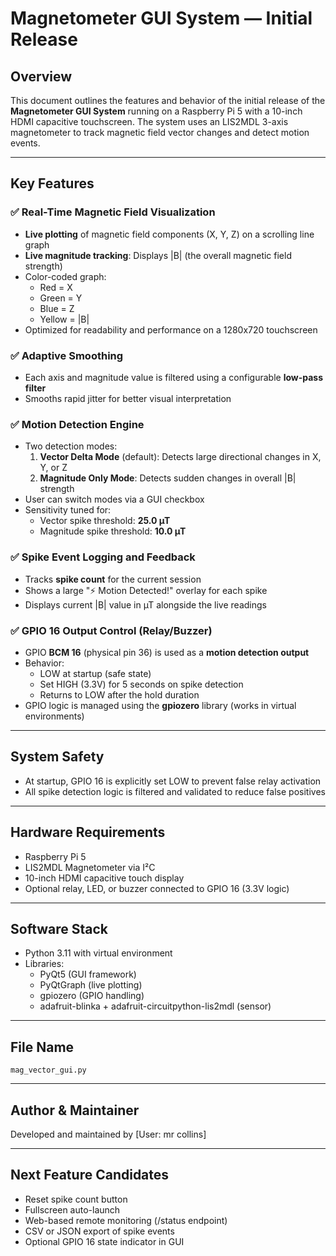 # Magnetometer GUI System — Initial Release

## Overview
This document outlines the features and behavior of the initial release of the **Magnetometer GUI System** running on a Raspberry Pi 5 with a 10-inch HDMI capacitive touchscreen. The system uses an LIS2MDL 3-axis magnetometer to track magnetic field vector changes and detect motion events.

---

## Key Features

### ✅ Real-Time Magnetic Field Visualization
- **Live plotting** of magnetic field components (X, Y, Z) on a scrolling line graph
- **Live magnitude tracking**: Displays |B| (the overall magnetic field strength)
- Color-coded graph:
  - Red = X
  - Green = Y
  - Blue = Z
  - Yellow = |B|
- Optimized for readability and performance on a 1280x720 touchscreen

### ✅ Adaptive Smoothing
- Each axis and magnitude value is filtered using a configurable **low-pass filter**
- Smooths rapid jitter for better visual interpretation

### ✅ Motion Detection Engine
- Two detection modes:
  1. **Vector Delta Mode** (default): Detects large directional changes in X, Y, or Z
  2. **Magnitude Only Mode**: Detects sudden changes in overall |B| strength
- User can switch modes via a GUI checkbox
- Sensitivity tuned for:
  - Vector spike threshold: **25.0 µT**
  - Magnitude spike threshold: **10.0 µT**

### ✅ Spike Event Logging and Feedback
- Tracks **spike count** for the current session
- Shows a large "⚡ Motion Detected!" overlay for each spike
- Displays current |B| value in µT alongside the live readings

### ✅ GPIO 16 Output Control (Relay/Buzzer)
- GPIO **BCM 16** (physical pin 36) is used as a **motion detection output**
- Behavior:
  - LOW at startup (safe state)
  - Set HIGH (3.3V) for 5 seconds on spike detection
  - Returns to LOW after the hold duration
- GPIO logic is managed using the **gpiozero** library (works in virtual environments)

---

## System Safety
- At startup, GPIO 16 is explicitly set LOW to prevent false relay activation
- All spike detection logic is filtered and validated to reduce false positives

---

## Hardware Requirements
- Raspberry Pi 5
- LIS2MDL Magnetometer via I²C
- 10-inch HDMI capacitive touch display
- Optional relay, LED, or buzzer connected to GPIO 16 (3.3V logic)

---

## Software Stack
- Python 3.11 with virtual environment
- Libraries:
  - PyQt5 (GUI framework)
  - PyQtGraph (live plotting)
  - gpiozero (GPIO handling)
  - adafruit-blinka + adafruit-circuitpython-lis2mdl (sensor)

---

## File Name
`mag_vector_gui.py`

---

## Author & Maintainer
Developed and maintained by [User: mr collins]

---

## Next Feature Candidates
- Reset spike count button
- Fullscreen auto-launch
- Web-based remote monitoring (/status endpoint)
- CSV or JSON export of spike events
- Optional GPIO 16 state indicator in GUI

